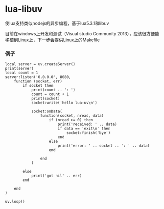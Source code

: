 lua-libuv
=====================

使lua支持类似nodejs的异步编程，基于lua5.3.1和libuv

目前在windows上开发和测试（Visual studio Community 2013），应该很方便能移植到Linux上，下一步会提供Linux上的Makefile

### 例子
	local server = uv.createServer()
	print(server)
	local count = 1
	server:listen('0.0.0.0', 8080, 
		function (socket, err) 
			if socket then
				print(count .. ': ')
				count = count + 1
				print(socket)
				socket:write('hello lua-uv\n')
				
				socket:onData(
					function(socket, nread, data)
						if (nread >= 0) then
							print('received: ' .. data)
							if data == 'exit\n' then
								socket:finish('bye')
							end
						else
							print('error: ' .. socket .. ': ' .. data)
						end
						
					end
				)

			else
				print('got nil' .. err)
			end
			
		end
	)
	
	uv.loop()
